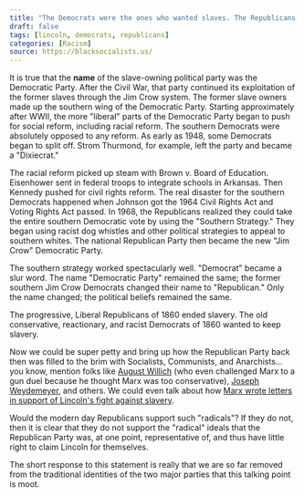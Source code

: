 ```yaml
---
title: "The Democrats were the ones who wanted slaves. The Republicans ended slavery, just look at Abraham Lincoln!"
draft: false
tags: [lincoln, democrats, republicans]
categories: [Racism]
source: https://blacksocialists.us/
---
```


It is true that the **name** of the slave-owning political party was the Democratic Party. After the Civil War, that party continued its exploitation of the former slaves through the Jim Crow system. The former slave owners made up the southern wing of the Democratic Party. Starting approximately after WWII, the more "liberal" parts of the Democratic Party began to push for social reform, including racial reform. The southern Democrats were absolutely opposed to any reform. As early as 1948, some Democrats began to split off. Strom Thurmond, for example, left the party and became a "Dixiecrat."  
  
The racial reform picked up steam with Brown v. Board of Education. Eisenhower sent in federal troops to integrate schools in Arkansas. Then Kennedy pushed for civil rights reform. The real disaster for the southern Democrats happened when Johnson got the 1964 Civil Rights Act and Voting Rights Act passed. In 1968, the Republicans realized they could take the entire southern Democratic vote by using the "Southern Strategy." They began using racist dog whistles and other political strategies to appeal to southern whites. The national Republican Party then became the new "Jim Crow" Democratic Party.  
  
The southern strategy worked spectacularly well. "Democrat" became a slur word. The name "Democratic Party" remained the same; the former southern Jim Crow Democrats changed their name to "Republican." Only the name changed; the political beliefs remained the same.  
  
The progressive, Liberal Republicans of 1860 ended slavery. The old conservative, reactionary, and racist Democrats of 1860 wanted to keep slavery.  
  
Now we could be super petty and bring up how the Republican Party back then was filled to the brim with Socialists, Communists, and Anarchists... you know, mention folks like [August Willich](https://en.wikipedia.org/wiki/August_Willich) (who even challenged Marx to a gun duel because he thought Marx was too conservative), [Joseph Weydemeyer](https://en.wikipedia.org/wiki/Joseph_Weydemeyer), and others. We could even talk about how [Marx wrote letters in support of Lincoln's fight against slavery](https://www.marxists.org/archive/marx/iwma/documents/1864/lincoln-letter.htm).  
  
Would the modern day Republicans support such "radicals"? If they do not, then it is clear that they do not support the "radical" ideals that the Republican Party was, at one point, representative of, and thus have little right to claim Lincoln for themselves.  
  
The short response to this statement is really that we are so far removed from the traditional identities of the two major parties that this talking point is moot.


